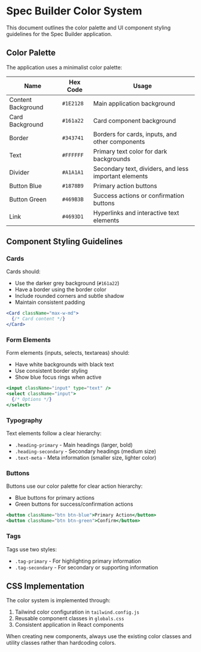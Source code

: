 # Spec Builder Color System

This document outlines the color palette and UI component styling guidelines for the Spec Builder application.

## Color Palette

The application uses a minimalist color palette:

| Name | Hex Code | Usage |
|------|----------|-------|
| Content Background | `#1E2128` | Main application background |
| Card Background | `#161a22` | Card component background |
| Border | `#343741` | Borders for cards, inputs, and other components |
| Text | `#FFFFFF` | Primary text color for dark backgrounds |
| Divider | `#A1A1A1` | Secondary text, dividers, and less important elements |
| Button Blue | `#1878B9` | Primary action buttons |
| Button Green | `#469B3B` | Success actions or confirmation buttons |
| Link | `#4693D1` | Hyperlinks and interactive text elements |

## Component Styling Guidelines

### Cards

Cards should:
- Use the darker grey background (`#161a22`)
- Have a border using the border color
- Include rounded corners and subtle shadow
- Maintain consistent padding

```jsx
<Card className="max-w-md">
  {/* Card content */}
</Card>
```

### Form Elements

Form elements (inputs, selects, textareas) should:
- Have white backgrounds with black text
- Use consistent border styling
- Show blue focus rings when active

```jsx
<input className="input" type="text" />
<select className="input">
  {/* Options */}
</select>
```

### Typography

Text elements follow a clear hierarchy:
- `.heading-primary` - Main headings (larger, bold)
- `.heading-secondary` - Secondary headings (medium size)
- `.text-meta` - Meta information (smaller size, lighter color)

### Buttons

Buttons use our color palette for clear action hierarchy:
- Blue buttons for primary actions
- Green buttons for success/confirmation actions

```jsx
<button className="btn btn-blue">Primary Action</button>
<button className="btn btn-green">Confirm</button>
```

### Tags

Tags use two styles:
- `.tag-primary` - For highlighting primary information
- `.tag-secondary` - For secondary or supporting information

## CSS Implementation

The color system is implemented through:
1. Tailwind color configuration in `tailwind.config.js`
2. Reusable component classes in `globals.css`
3. Consistent application in React components

When creating new components, always use the existing color classes and utility classes rather than hardcoding colors.
